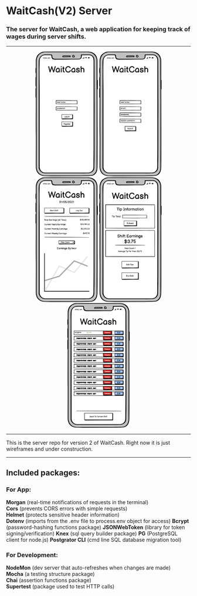 # WaitCash(V2) Server

### The server for WaitCash, a web application for keeping track of wages during server shifts.

---

<p align="middle">
  <img src="images\loginpage.png" width="170" />
  <img src="images\registerpage.png" width="170" /> 
  <img src="images\dashboard.png" width="170" />
  <img src="images\shiftpage.png" width="170" />
  <img src="images\shifttips.png" width="170" />
</p>

---

<p>This is the server repo for version 2 of WaitCash. Right now it is just wireframes
and under construction.</p>

---
## Included packages:

### For App:

**Morgan** (real-time notifications of requests in the terminal)  
**Cors** (prevents CORS errors with simple requests)  
**Helmet** (protects sensitive header information)  
**Dotenv** (imports from the .env file to process.env object for access)
**Bcrypt** (password-hashing functions package)
**JSONWebToken** (library for token signing/verification)
**Knex** (sql query builder package)
**PG** (PostgreSQL client for node.js)
**Postgrator CLI** (cmd line SQL database migration tool)

### For Development:

**NodeMon** (dev server that auto-refreshes when changes are made)  
**Mocha** (a testing structure package)  
**Chai** (assertion functions package)  
**Supertest** (package used to test HTTP calls)
